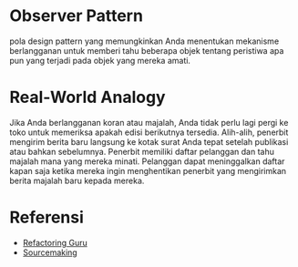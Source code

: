# Observer Pattern

pola design pattern yang memungkinkan Anda menentukan mekanisme berlangganan untuk memberi tahu beberapa objek tentang peristiwa apa pun yang terjadi pada objek yang mereka amati.


# Real-World Analogy

Jika Anda berlangganan koran atau majalah, Anda tidak perlu lagi pergi ke toko untuk memeriksa apakah edisi berikutnya tersedia. Alih-alih, penerbit mengirim berita baru langsung ke kotak surat Anda tepat setelah publikasi atau bahkan sebelumnya. Penerbit memiliki daftar pelanggan dan tahu majalah mana yang mereka minati. Pelanggan dapat meninggalkan daftar kapan saja ketika mereka ingin menghentikan penerbit yang mengirimkan berita majalah baru kepada mereka.


# Referensi

* [Refactoring Guru](https://refactoring.guru/design-patterns/observer)
* [Sourcemaking](https://sourcemaking.com/design_patterns/observer/php)